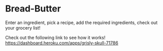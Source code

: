 # Bread-Butter
Enter an ingredient, pick a recipe, add the required ingredients, check out your grocery list!

Check out the following link to see how it works!
https://dashboard.heroku.com/apps/grisly-skull-71786
